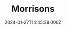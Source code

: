 ---
date: 2024-01-27T14:45:38.000Z
title: Morrisons
latitude: 52.04938134912715
longitude: 0.9546547409704537
category: checkin
---